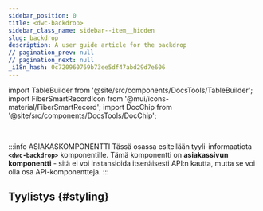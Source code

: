 ```yaml
---
sidebar_position: 0
title: <dwc-backdrop>
sidebar_class_name: sidebar--item__hidden
slug: backdrop
description: A user guide article for the backdrop
// pagination_prev: null
// pagination_next: null
_i18n_hash: 0c720960769b73ee5df47abd29d7e606
---
```

import TableBuilder from '@site/src/components/DocsTools/TableBuilder';
import FiberSmartRecordIcon from '@mui/icons-material/FiberSmartRecord';
import DocChip from '@site/src/components/DocsTools/DocChip';

<DocChip chip='shadow' />

<br />

:::info ASIAKASKOMPONENTTI
Tässä osassa esitellään tyyli-informaatiota **`<dwc-backdrop>`** komponentille. Tämä komponentti on **asiakassivun komponentti** - sitä ei voi instansioida itsenäisesti API:n kautta, mutta se voi olla osa API-komponentteja.
:::

## Tyylistys {#styling}

<TableBuilder name="dwc-backdrop" clientComponent />

